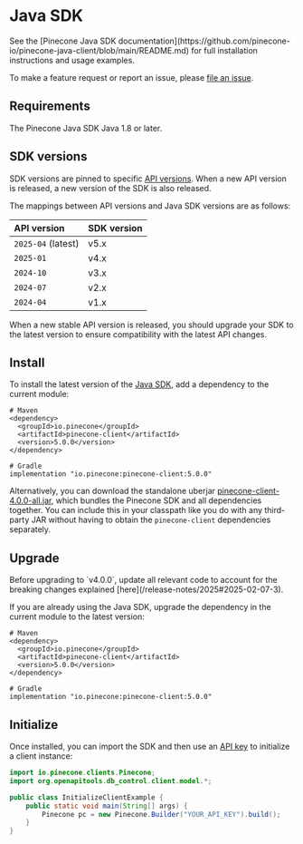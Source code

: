 # Java SDK

<Tip>
  See the [Pinecone Java SDK
  documentation](https://github.com/pinecone-io/pinecone-java-client/blob/main/README.md) for full installation
  instructions and usage examples.

  To make a feature request or report an issue, please [file an issue](https://github.com/pinecone-io/pinecone-java-client/issues).
</Tip>

## Requirements

The Pinecone Java SDK Java 1.8 or later.

## SDK versions

SDK versions are pinned to specific [API versions](/reference/api/versioning). When a new API version is released, a new version of the SDK is also released.

The mappings between API versions and Java SDK versions are as follows:

| API version        | SDK version |
| :----------------- | :---------- |
| `2025-04` (latest) | v5.x        |
| `2025-01`          | v4.x        |
| `2024-10`          | v3.x        |
| `2024-07`          | v2.x        |
| `2024-04`          | v1.x        |

When a new stable API version is released, you should upgrade your SDK to the latest version to ensure compatibility with the latest API changes.

## Install

To install the latest version of the [Java SDK](https://github.com/pinecone-io/pinecone-java-client), add a dependency to the current module:

```shell Java
# Maven
<dependency>
  <groupId>io.pinecone</groupId>
  <artifactId>pinecone-client</artifactId>
  <version>5.0.0</version>
</dependency>

# Gradle
implementation "io.pinecone:pinecone-client:5.0.0"
```

Alternatively, you can download the standalone uberjar [pinecone-client-4.0.0-all.jar](https://repo1.maven.org/maven2/io/pinecone/pinecone-client/4.0.0/pinecone-client-4.0.0-all.jar), which bundles the Pinecone SDK and all dependencies together. You can include this in your classpath like you do with any third-party JAR without having to obtain the `pinecone-client` dependencies separately.

## Upgrade

<Warning>
  Before upgrading to `v4.0.0`, update all relevant code to account for the breaking changes explained [here](/release-notes/2025#2025-02-07-3).
</Warning>

If you are already using the Java SDK, upgrade the dependency in the current module to the latest version:

```shell Java
# Maven
<dependency>
  <groupId>io.pinecone</groupId>
  <artifactId>pinecone-client</artifactId>
  <version>5.0.0</version>
</dependency>

# Gradle
implementation "io.pinecone:pinecone-client:5.0.0"
```

## Initialize

Once installed, you can import the SDK and then use an [API key](/guides/production/security-overview#api-keys) to initialize a client instance:

```Java
import io.pinecone.clients.Pinecone;
import org.openapitools.db_control.client.model.*;

public class InitializeClientExample {
    public static void main(String[] args) {
        Pinecone pc = new Pinecone.Builder("YOUR_API_KEY").build();
    }
}
```
